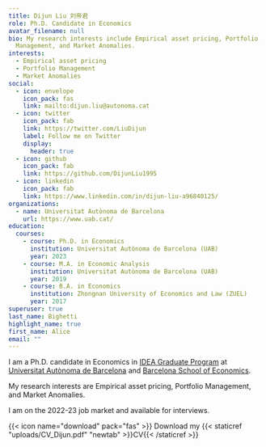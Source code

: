 ```yaml
---
title: Dijun Liu 刘帝君
role: Ph.D. Candidate in Economics
avatar_filename: null
bio: My research interests include Empirical asset pricing, Portfolio
  Management, and Market Anomalies.
interests:
  - Empirical asset pricing
  - Portfolio Management
  - Market Anomalies
social:
  - icon: envelope
    icon_pack: fas
    link: mailto:dijun.liu@autonoma.cat
  - icon: twitter
    icon_pack: fab
    link: https://twitter.com/LiuDijun
    label: Follow me on Twitter
    display:
      header: true
  - icon: github
    icon_pack: fab
    link: https://github.com/DijunLiu1995
  - icon: linkedin
    icon_pack: fab
    link: https://www.linkedin.com/in/dijun-liu-a96840125/
organizations:
  - name: Universitat Autònoma de Barcelona
    url: https://www.uab.cat/
education:
  courses:
    - course: Ph.D. in Economics
      institution: Universitat Autònoma de Barcelona (UAB)
      year: 2023
    - course: M.A. in Economic Analysis
      institution: Universitat Autònoma de Barcelona (UAB)
      year: 2019
    - course: B.A. in Economics
      institution: Zhongnan University of Economics and Law (ZUEL)
      year: 2017
superuser: true
last_name: Bighetti
highlight_name: true
first_name: Alice
email: ""
---
```

I am a Ph.D. candidate in Economics in [IDEA Graduate Program](https://www.uabidea.eu/) at [Universitat Autònoma de Barcelona](https://www.uabufae.eu/) and [Barcelona School of Economics](https://bse.eu/).

My research interests are Empirical asset pricing, Portfolio Management, and Market Anomalies.

I am on the 2022-23 job market and available for interviews.

{{< icon name="download" pack="fas" >}} Download my {{< staticref "uploads/CV_Dijun.pdf" "newtab" >}}CV{{< /staticref >}}